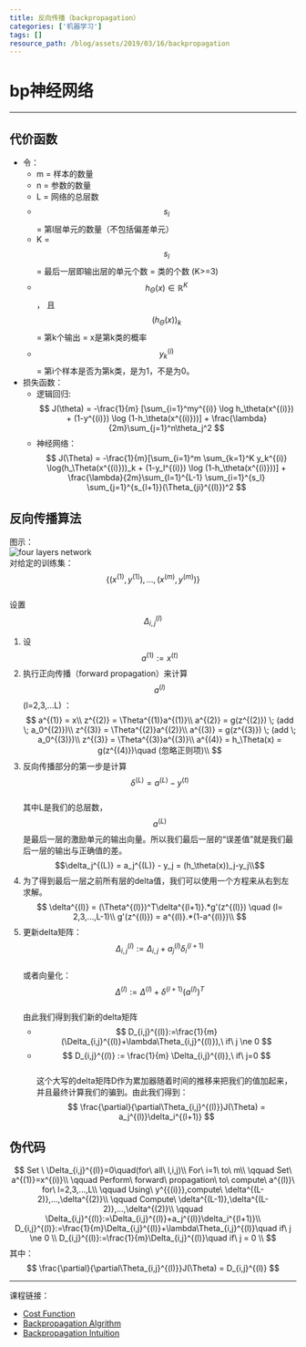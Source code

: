 ```yaml
---
title: 反向传播（backpropagation）
categories: ['机器学习']
tags: []
resource_path: /blog/assets/2019/03/16/backpropagation
---
```


<script type="text/javascript" async src="https://cdn.mathjax.org/mathjax/latest/MathJax.js?config=TeX-MML-AM_CHTML"> </script>

bp神经网络
===

---

代价函数
---

* 令：
  * m = 样本的数量
  * n = 参数的数量
  * L = 网络的总层数
  * $$s_l$$ = 第l层单元的数量（不包括偏差单元）
  * K = $$s_l$$ = 最后一层即输出层的单元个数 = 类的个数 (K>=3)
  * $$ h_\Theta(x) \in \mathbb{R}^K $$ ， 且 $$ {(h_\Theta(x))}_k $$ = 第k个输出 = x是第k类的概率
  * $$ y_k^{(i)} $$ = 第i个样本是否为第k类，是为1，不是为0。
* 损失函数：
  * 逻辑回归:
    $$ J(\theta) = -\frac{1}{m} [\sum_{i=1}^my^{(i)} \log h_\theta(x^{(i)}) + (1-y^{(i)}) \log (1-h_\theta(x^{(i)}))] + \frac{\lambda}{2m}\sum_{j=1}^n\theta_j^2 $$
  * 神经网络：
    $$ J(\Theta) = -\frac{1}{m}[\sum_{i=1}^m \sum_{k=1}^K y_k^{(i)} \log(h_\Theta(x^{(i)}))_k + (1-y_l^{(i)}) \log (1-h_\theta(x^{(i)}))] + \frac{\lambda}{2m}\sum_{l=1}^{L-1} \sum_{i=1}^{s_l} \sum_{j=1}^{s_{l+1}}(\Theta_{ji}^{(l)})^2 $$

反向传播算法
---

图示：  
![four layers network]({{page.resource_path}}/4_layers_network.png)  
对给定的训练集：$$\{(x^{(1)}, y^{(1)}),...,(x^{(m)}, y^{(m)})\}$$  
设置 $$ \Delta_{i,j}^{(l)} $$


1. 设$$a^{(1)}:=x^{(t)}$$
2. 执行正向传播（forward propagation）来计算 $$a^{(l)}$$ (l=2,3,...L) ：  
   $$
   a^{(1)} = x\\
   z^{(2)} = \Theta^{(1)}a^{(1)}\\
   a^{(2)} = g(z^{(2)}) \; (add \; a_0^{(2)})\\
   z^{(3)} = \Theta^{(2)}a^{(2)}\\
   a^{(3)} = g(z^{(3)}) \; (add \; a_0^{(3)})\\
   z^{(3)} = \Theta^{(3)}a^{(3)}\\
   a^{(4)} = h_\Theta(x) = g(z^{(4)})\quad (忽略正则项)\\
   $$
3. 反向传播部分的第一步是计算 $$ \delta^{(L)}=a^{(L)}-y^{(t)} $$  
   其中L是我们的总层数，$$a^{(L)}$$ 是最后一层的激励单元的输出向量。所以我们最后一层的“误差值”就是我们最后一层的输出与正确值的差。  
   $$\delta_j^{(L)} = a_j^{(L)} - y_j = (h_\theta(x))_j-y_j\\$$
4. 为了得到最后一层之前所有层的delta值，我们可以使用一个方程来从右到左求解。  
   $$
   \delta^{(l)} = (\Theta^{(l)})^T\delta^{(l+1)}.*g'(z^{(l)}) \quad (l= 2,3,...,L-1)\\
   g'(z^{(l)}) = a^{(l)}.*(1-a^{(l)})\\
   $$
5. 更新delta矩阵：
   $$ \Delta_{i,j}^{(l)} := \Delta_{i,j}+a_j^{(l)}\delta_i^{(l+1)}
   $$  
   或者向量化：  
   $$ \Delta^{(l)}:=\Delta^{(l)}+\delta^{(l+1)}(a^{(l)})^T $$  
   由此我们得到我们新的delta矩阵  
   * $$ D_{i,j}^{(l)}:=\frac{1}{m}(\Delta_{i,j}^{(l)}+\lambda\Theta_{i,j}^{(l)}),\ if\ j \ne 0 $$
   * $$ D_{i,j}^{(l)} := \frac{1}{m} \Delta_{i,j}^{(l)},\ if\ j=0 $$  
   这个大写的delta矩阵D作为累加器随着时间的推移来把我们的值加起来，并且最终计算我们的骗到。由此我们得到：  
   $$
   \frac{\partial}{\partial\Theta_{i,j}^{(l)}}J(\Theta) = a_j^{(l)}\delta_i^{(l+1)}
   $$

伪代码
---

$$
Set \ \Delta_{i,j}^{(l)}=0\quad(for\ all\ l,i,j)\\
For\ i=1\ to\ m\\
\qquad Set\ a^{(1)}=x^{(i)}\\
\qquad Perform\ forward\ propagation\ to\ compute\ a^{(l)}\ for\ l=2,3,...,L\\
\qquad Using\ y^{{(i)}},compute\ \delta^{(L-2)},...,\delta^{(2)}\\
\qquad Compute\ \delta^{(L-1)},\delta^{(L-2)},...,\delta^{(2)}\\
\qquad \Delta_{i,j}^{(l)}:=\Delta_{i,j}^{(l)}+a_j^{(l)}\delta_i^{(l+1)}\\
D_{i,j}^{(l)}:=\frac{1}{m}\Delta_{i,j}^{(l)}+\lambda\Theta_{i,j}^{(l)}\quad if\ j \ne 0 \\
D_{i,j}^{(l)}:=\frac{1}{m}\Delta_{i,j}^{(l)}\quad if\ j = 0 \\
$$
其中：  
$$ \frac{\partial}{\partial\Theta_{i,j}^{(l)}}J(\Theta) = D_{i,j}^{(l)}
$$

---
  
课程链接：

* [Cost Function](https://www.coursera.org/learn/machine-learning/lecture/na28E/cost-function)
* [Backpropagation Algrithm]()
* [Backpropagation Intuition]()
